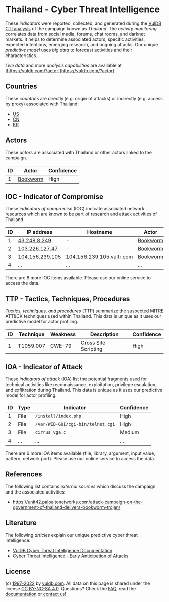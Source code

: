 # Thailand - Cyber Threat Intelligence

These _indicators_ were reported, collected, and generated during the [VulDB CTI analysis](https://vuldb.com/?kb.cti) of the campaign known as _Thailand_. The _activity monitoring_ correlates data from social media, forums, chat rooms, and darknet markets. It helps to determine associated actors, specific activities, expected intentions, emerging research, and ongoing attacks. Our unique _predictive model_ uses _big data_ to forecast activities and their characteristics.

_Live data_ and more _analysis capabilities_ are available at [https://vuldb.com/?actor](https://vuldb.com/?actor)

## Countries

These _countries_ are directly (e.g. origin of attacks) or indirectly (e.g. access by proxy) associated with Thailand:

* [US](https://vuldb.com/?country.us)
* [CN](https://vuldb.com/?country.cn)
* [KR](https://vuldb.com/?country.kr)

## Actors

These _actors_ are associated with Thailand or other actors linked to the campaign.

ID | Actor | Confidence
-- | ----- | ----------
1 | [Bookworm](https://vuldb.com/?actor.bookworm) | High

## IOC - Indicator of Compromise

These _indicators of compromise_ (IOC) indicate associated network resources which are known to be part of research and attack activities of Thailand.

ID | IP address | Hostname | Actor | Confidence
-- | ---------- | -------- | ----- | ----------
1 | [43.248.8.249](https://vuldb.com/?ip.43.248.8.249) | - | [Bookworm](https://vuldb.com/?actor.bookworm) | High
2 | [103.226.127.47](https://vuldb.com/?ip.103.226.127.47) | - | [Bookworm](https://vuldb.com/?actor.bookworm) | High
3 | [104.156.239.105](https://vuldb.com/?ip.104.156.239.105) | 104.156.239.105.vultr.com | [Bookworm](https://vuldb.com/?actor.bookworm) | Medium
4 | ... | ... | ... | ...

There are 8 more IOC items available. Please use our online service to access the data.

## TTP - Tactics, Techniques, Procedures

_Tactics, techniques, and procedures_ (TTP) summarize the suspected MITRE ATT&CK techniques used within Thailand. This data is unique as it uses our predictive model for actor profiling.

ID | Technique | Weakness | Description | Confidence
-- | --------- | -------- | ----------- | ----------
1 | T1059.007 | CWE-79 | Cross Site Scripting | High

## IOA - Indicator of Attack

These _indicators of attack_ (IOA) list the potential fragments used for technical activities like reconnaissance, exploitation, privilege escalation, and exfiltration during Thailand. This data is unique as it uses our predictive model for actor profiling.

ID | Type | Indicator | Confidence
-- | ---- | --------- | ----------
1 | File | `/install/index.php` | High
2 | File | `/var/WEB-GUI/cgi-bin/telnet.cgi` | High
3 | File | `cirrus_vga.c` | Medium
4 | ... | ... | ...

There are 6 more IOA items available (file, library, argument, input value, pattern, network port). Please use our online service to access the data.

## References

The following list contains _external sources_ which discuss the campaign and the associated activities:

* https://unit42.paloaltonetworks.com/attack-campaign-on-the-government-of-thailand-delivers-bookworm-trojan/

## Literature

The following _articles_ explain our unique predictive cyber threat intelligence:

* [VulDB Cyber Threat Intelligence Documentation](https://vuldb.com/?kb.cti)
* [Cyber Threat Intelligence - Early Anticipation of Attacks](https://www.scip.ch/en/?labs.20201022)

## License

(c) [1997-2022](https://vuldb.com/?kb.changelog) by [vuldb.com](https://vuldb.com/?kb.about). All data on this page is shared under the license [CC BY-NC-SA 4.0](https://creativecommons.org/licenses/by-nc-sa/4.0/). Questions? Check the [FAQ](https://vuldb.com/?kb.faq), read the [documentation](https://vuldb.com/?kb) or [contact us](https://vuldb.com/?contact)!
